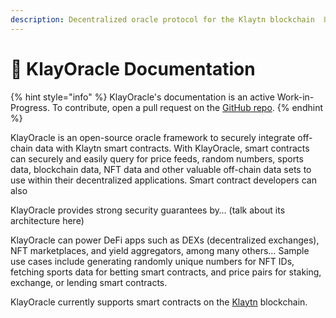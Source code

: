 ```yaml
---
description: Decentralized oracle protocol for the Klaytn blockchain  ⛓️
---
```


# 📔 KlayOracle Documentation

{% hint style="info" %}
KlayOracle's documentation is an active Work-in-Progress. To contribute, open a pull request on the [GitHub repo](https://github.com/KlayOracle/klayoracle-docs).
{% endhint %}

KlayOracle is an open-source oracle framework to securely integrate off-chain data with Klaytn smart contracts. With KlayOracle, smart contracts can securely and easily query for price feeds, random numbers, sports data, blockchain data, NFT data and other valuable off-chain data sets to use within their decentralized applications. Smart contract developers can also

KlayOracle provides strong security guarantees by… (talk about its architecture here)

KlayOracle can power DeFi apps such as DEXs (decentralized exchanges), NFT marketplaces, and yield aggregators, among many others… Sample use cases include generating randomly unique numbers for NFT IDs, fetching sports data for betting smart contracts, and price pairs for staking, exchange, or lending smart contracts.

KlayOracle currently supports smart contracts on the [Klaytn](https://klaytn.foundation) blockchain.
